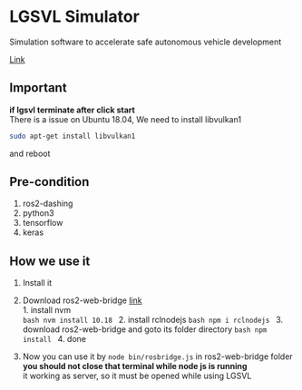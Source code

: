 # LGSVL Simulator
Simulation software to accelerate safe autonomous vehicle development


[Link](https://github.com/lgsvl/simulator)

## Important
  __if lgsvl terminate after click start__ <br/>
  There is a issue on Ubuntu 18.04, We need to install libvulkan1
  ```bash
  sudo apt-get install libvulkan1
  ```
  and reboot

## Pre-condition
  1. ros2-dashing
  2. python3
  3. tensorflow
  4. keras 
 
## How we use it
  1. Install it 
  2. Download ros2-web-bridge [link](https://github.com/RobotWebTools/ros2-web-bridge) <br/>
    1. install nvm <br/>
    ```bash
    nvm install 10.18
    ```
    2. install rclnodejs 
    ```bash
    npm i rclnodejs
    ```
    3. download ros2-web-bridge and goto its folder directory
    ```bash
    npm install
    ```
    4. done
   
  3. Now you can use it by ```node bin/rosbridge.js``` in ros2-web-bridge folder <br/>
   __you should not close that terminal while node js is running__ <br/>
   it working as server, so it must be opened while using LGSVL
  
